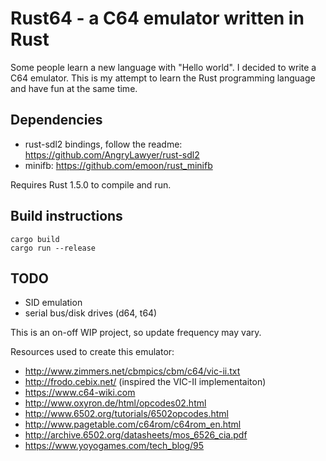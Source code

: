 # Rust64 - a C64 emulator written in Rust
Some people learn a new language with "Hello world". I decided to write a C64 emulator. This is my attempt to learn the Rust programming language and have fun at the same time.

Dependencies
------------------
- rust-sdl2 bindings, follow the readme: https://github.com/AngryLawyer/rust-sdl2
- minifb: https://github.com/emoon/rust_minifb

Requires Rust 1.5.0 to compile and run.

Build instructions
------------------
```
cargo build
cargo run --release
```

TODO
------------------
- SID emulation
- serial bus/disk drives (d64, t64)

This is an on-off WIP project, so update frequency may vary.

Resources used to create this emulator:

- http://www.zimmers.net/cbmpics/cbm/c64/vic-ii.txt
- http://frodo.cebix.net/ (inspired the VIC-II implementaiton)
- https://www.c64-wiki.com
- http://www.oxyron.de/html/opcodes02.html
- http://www.6502.org/tutorials/6502opcodes.html
- http://www.pagetable.com/c64rom/c64rom_en.html
- http://archive.6502.org/datasheets/mos_6526_cia.pdf
- https://www.yoyogames.com/tech_blog/95
